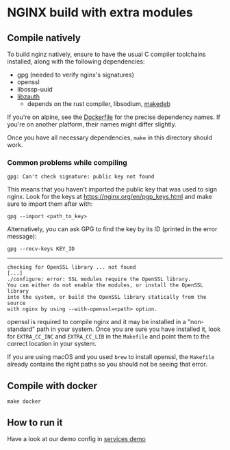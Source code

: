 # NGINX build with extra modules

## Compile natively

To build nginz natively, ensure to have the usual C compiler toolchains installed, along with the following dependencies:

* gpg (needed to verify nginx's signatures)
* openssl
* libossp-uuid
* [libzauth](../../libs/libzauth)
    * depends on the rust compiler, libsodium, [makedeb](../../tools/makedeb)

If you're on alpine, see the [Dockerfile](Dockerfile) for the precise dependency names. If you're on another platform, their names might differ slightly.

Once you have all necessary dependencies, `make` in this directory should work.

### Common problems while compiling

```
gpg: Can't check signature: public key not found
```

This means that you haven't imported the public key that was used to sign nginx. Look for the keys at https://nginx.org/en/pgp_keys.html and make sure to import them after with:

`gpg --import <path_to_key>`

Alternatively, you can ask GPG to find the key by its ID (printed in the error message):

`gpg --recv-keys KEY_ID`

---

```
checking for OpenSSL library ... not found
[...]
./configure: error: SSL modules require the OpenSSL library.
You can either do not enable the modules, or install the OpenSSL library
into the system, or build the OpenSSL library statically from the source
with nginx by using --with-openssl=<path> option.
```

openssl is required to compile nginx and it may be installed in a "non-standard" path in your system. Once you are sure you have installed it, look for `EXTRA_CC_INC` and `EXTRA_CC_LIB` in the `Makefile` and point them to the correct location in your system.

If you are using macOS and you used `brew` to install openssl, the `Makefile` already contains the right paths so you should not be seeing that error.

## Compile with docker

`make docker`

## How to run it

Have a look at our demo config in [services demo](../../deploy/services-demo/conf/nginz)
